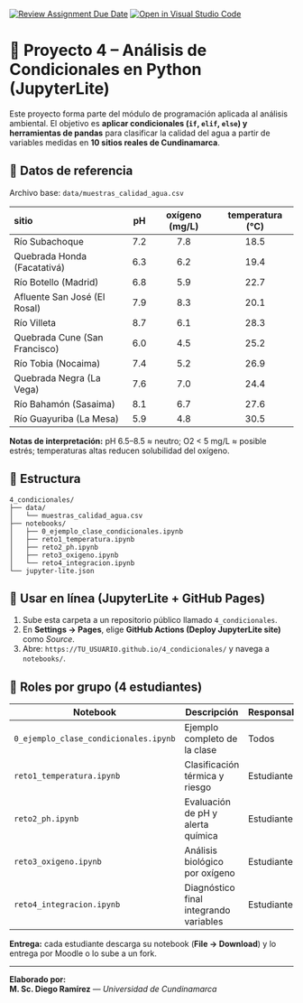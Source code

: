 [![Review Assignment Due Date](https://classroom.github.com/assets/deadline-readme-button-22041afd0340ce965d47ae6ef1cefeee28c7c493a6346c4f15d667ab976d596c.svg)](https://classroom.github.com/a/weKLDxXt)
[![Open in Visual Studio Code](https://classroom.github.com/assets/open-in-vscode-2e0aaae1b6195c2367325f4f02e2d04e9abb55f0b24a779b69b11b9e10269abc.svg)](https://classroom.github.com/online_ide?assignment_repo_id=21200709&assignment_repo_type=AssignmentRepo)
# 🌿 Proyecto 4 – Análisis de Condicionales en Python (JupyterLite)

Este proyecto forma parte del módulo de programación aplicada al análisis ambiental. 
El objetivo es **aplicar condicionales (`if`, `elif`, `else`) y herramientas de pandas** para clasificar la calidad del agua a partir de variables medidas en **10 sitios reales de Cundinamarca**.

## 🧩 Datos de referencia
Archivo base: `data/muestras_calidad_agua.csv`

| sitio | pH | oxígeno (mg/L) | temperatura (°C) |
|:---------------------------|:--:|:---------------:|:----------------:|
| Río Subachoque | 7.2 | 7.8 | 18.5 |
| Quebrada Honda (Facatativá) | 6.3 | 6.2 | 19.4 |
| Río Botello (Madrid) | 6.8 | 5.9 | 22.7 |
| Afluente San José (El Rosal) | 7.9 | 8.3 | 20.1 |
| Río Villeta | 8.7 | 6.1 | 28.3 |
| Quebrada Cune (San Francisco) | 6.0 | 4.5 | 25.2 |
| Río Tobia (Nocaima) | 7.4 | 5.2 | 26.9 |
| Quebrada Negra (La Vega) | 7.6 | 7.0 | 24.4 |
| Río Bahamón (Sasaima) | 8.1 | 6.7 | 27.6 |
| Río Guayuriba (La Mesa) | 5.9 | 4.8 | 30.5 |

**Notas de interpretación:** pH 6.5–8.5 ≈ neutro; O2 < 5 mg/L ≈ posible estrés; temperaturas altas reducen solubilidad del oxígeno.

## 📁 Estructura
```
4_condicionales/
├── data/
│   └── muestras_calidad_agua.csv
├── notebooks/
│   ├── 0_ejemplo_clase_condicionales.ipynb
│   ├── reto1_temperatura.ipynb
│   ├── reto2_ph.ipynb
│   ├── reto3_oxigeno.ipynb
│   └── reto4_integracion.ipynb
└── jupyter-lite.json
```

## 🚀 Usar en línea (JupyterLite + GitHub Pages)
1) Sube esta carpeta a un repositorio público llamado `4_condicionales`.
2) En **Settings → Pages**, elige **GitHub Actions (Deploy JupyterLite site)** como *Source*.
3) Abre: `https://TU_USUARIO.github.io/4_condicionales/` y navega a `notebooks/`.

## 🎯 Roles por grupo (4 estudiantes)
| Notebook | Descripción | Responsable |
|-----------|-------------|-------------|
| `0_ejemplo_clase_condicionales.ipynb` | Ejemplo completo de la clase | Todos |
| `reto1_temperatura.ipynb` | Clasificación térmica y riesgo | Estudiante 1 |
| `reto2_ph.ipynb` | Evaluación de pH y alerta química | Estudiante 2 |
| `reto3_oxigeno.ipynb` | Análisis biológico por oxígeno | Estudiante 3 |
| `reto4_integracion.ipynb` | Diagnóstico final integrando variables | Estudiante 4 |

**Entrega:** cada estudiante descarga su notebook (**File → Download**) y lo entrega por Moodle o lo sube a un fork.

---
**Elaborado por:**  
**M. Sc. Diego Ramírez** — *Universidad de Cundinamarca*
